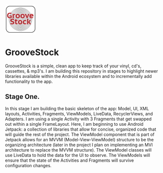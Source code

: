 ![groovestock logo](images/groovestock_logo.png)
# GrooveStock
GrooveStock is a simple, clean app to keep track of your vinyl, cd's, cassettes, & mp3's. I am building this repository in stages to highlight newer libraries available within the Android ecosystem and to incrementally add functionality to the app.

## Stage One.
In this stage I am building the basic skeleton of the app: Model, UI, XML layouts, Activities, Fragments, ViewModels, LiveData, RecyclerViews, and Adapters. I am using a single Activity with 3 Fragments that get swapped out within a single FrameLayout. Here, I am beginning to use Android Jetpack: a collection of libraries that allow for concise, organized code that will guide the rest of the project. The ViewModel component that is part of Jetpack allows for an MVVM (Model-View-ViewModel) structure to be the organizing architecture (later in the project I plan on implementing an MVI architecture to replace the MVVM structure). The ViewModel classes will use LiveData to hold the data for the UI to observe. The ViewModels will ensure that the state of the Activities and Fragments will survive configuration changes.

